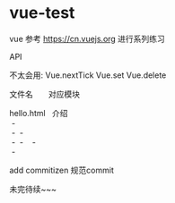 ﻿# vue-test
vue
参考 https://cn.vuejs.org 进行系列练习

API

不太会用:
Vue.nextTick
Vue.set
Vue.delete  


文件名         	 对应模块  

hello.html     	 介绍     
  -  
  -
  -  
  -
  -  
  -  
  -
		  
			 
			 
			   
         
add  commitizen 规范commit





	

未完待续~~~
